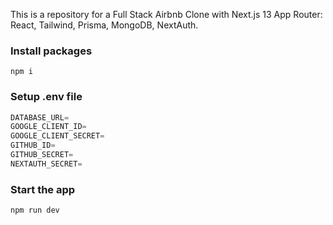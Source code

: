 This is a repository for a Full Stack Airbnb Clone with Next.js 13 App Router: React, Tailwind, Prisma, MongoDB, NextAuth.

### Install packages

```shell
npm i
```

### Setup .env file

```js
DATABASE_URL=
GOOGLE_CLIENT_ID=
GOOGLE_CLIENT_SECRET=
GITHUB_ID=
GITHUB_SECRET=
NEXTAUTH_SECRET=
```

### Start the app

```shell
npm run dev
```
